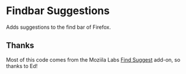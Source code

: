 # Findbar Suggestions

Adds suggestions to the find bar of Firefox.

## Thanks

Most of this code comes from the Moziila Labs
[Find Suggest](https://addons.mozilla.org/firefox/addon/prospector-find-suggest)
add-on, so thanks to Ed!
